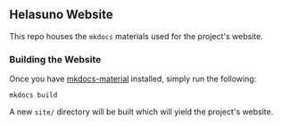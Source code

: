 ## Helasuno Website
This repo houses the `mkdocs` materials used for the project's website.

### Building the Website
Once you have [mkdocs-material](https://squidfunk.github.io/mkdocs-material/) installed, simply run the following:

    mkdocs build

A new `site/` directory will be built which will yield the project's website.